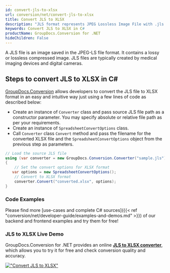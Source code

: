 ```yaml
---
id: convert-jls-to-xlsx
url: conversion/net/convert-jls-to-xlsx
title: Convert JLS to XLSX
description: "JLS format represents JPEG Lossless Image File with .jls extension. Learn how to convert JLS to XLSX file programmatically in C# language using GroupDocs.Conversion for .NET library."
keywords: Convert JLS to XLSX in C#
productName: GroupDocs.Conversion for .NET
hideChildren: False
---
```


A JLS file is an image saved in the JPEG-LS file format. It contains a lossy or lossless compressed image. JLS files are typically created by medical imaging devices and digital cameras.

## Steps to convert JLS to XLSX in C#

[GroupDocs.Conversion](https://products.groupdocs.com/conversion/net) allows developers to convert the JLS file to XLSX format in an easy and intuitive way just using a few lines of code as described below:

* Create an instance of `Converter` class and pass source JLS file path as a constructor parameter. You may specify absolute or relative file path as per your requirements. 
* Create an instance of `SpreadsheetConvertOptions` class.
* Call `Converter` class `Convert` method and pass the filename for the converted XLSX file and the `SpreadsheetConvertOptions` object from the previous step as parameters.

```csharp
// Load the source JLS file
using (var converter = new GroupDocs.Conversion.Converter("sample.jls"))
{
    // Set the convert options for XLSX format
   var options = new SpreadsheetConvertOptions();
    // Convert to XLSX format
    converter.Convert("converted.xlsx", options);
}
```

### Code Examples

Please find more [use-cases and complete C# sources]({{< ref "conversion/net/developer-guide/examples-and-demos.md" >}}) of our backend and frontend examples and try them for free!

### JLS to XLSX Live Demo

GroupDocs.Conversion for .NET provides an online [**JLS to XLSX converter**](https://products.groupdocs.app/conversion/jls-to-xlsx), which allows you to try it for free and check conversion quality and accuracy.

[!["Convert JLS to XLSX"](conversion/net/images/convert-to-xlsx/convert-jls-to-xlsx.png)](https://products.groupdocs.app/conversion/jls-to-xlsx)